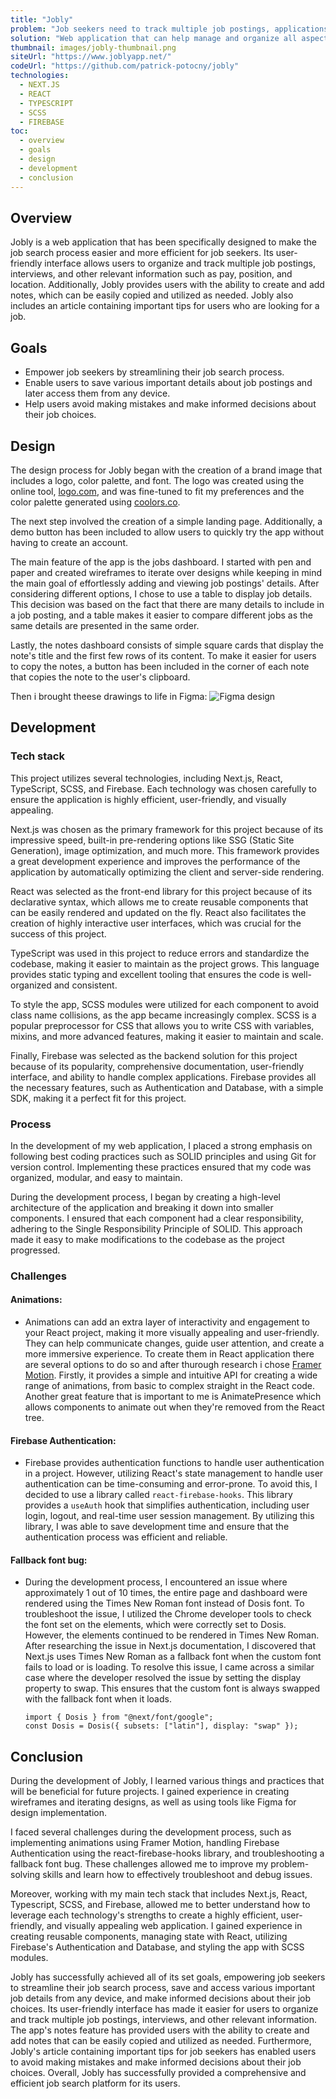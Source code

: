 ```yaml
---
title: "Jobly"
problem: "Job seekers need to track multiple job postings, applications, and interview schedules, as well as research companies and gather important details about each job opportunity."
solution: "Web application that can help manage and organize all aspects of job search, including job postings, interviews, and notes, making life easier for job seekers."
thumbnail: images/jobly-thumbnail.png
siteUrl: "https://www.joblyapp.net/"
codeUrl: "https://github.com/patrick-potocny/jobly"
technologies:
  - NEXT.JS
  - REACT
  - TYPESCRIPT
  - SCSS
  - FIREBASE
toc:
  - overview
  - goals
  - design
  - development
  - conclusion
---
```


## Overview

Jobly is a web application that has been specifically designed to make the job search process easier and more efficient for job seekers. Its user-friendly interface allows users to organize and track multiple job postings, interviews, and other relevant information such as pay, position, and location. Additionally, Jobly provides users with the ability to create and add notes, which can be easily copied and utilized as needed. Jobly also includes an article containing important tips for users who are looking for a job.

## Goals

- Empower job seekers by streamlining their job search process.
- Enable users to save various important details about job postings and later access them from any device.
- Help users avoid making mistakes and make informed decisions about their job choices.

## Design

The design process for Jobly began with the creation of a brand image that includes a logo, color palette, and font. The logo was created using the online tool, [logo.com](https://logo.com/), and was fine-tuned to fit my preferences and the color palette generated using [coolors.co](https://coolors.co/).

The next step involved the creation of a simple landing page. Additionally, a demo button has been included to allow users to quickly try the app without having to create an account.

The main feature of the app is the jobs dashboard. I started with pen and paper and created wireframes to iterate over designs while keeping in mind the main goal of effortlessly adding and viewing job postings' details. After considering different options, I chose to use a table to display job details. This decision was based on the fact that there are many details to include in a job posting, and a table makes it easier to compare different jobs as the same details are presented in the same order.

Lastly, the notes dashboard consists of simple square cards that display the note's title and the first few rows of its content. To make it easier for users to copy the notes, a button has been included in the corner of each note that copies the note to the user's clipboard.

Then i brought theese drawings to life in Figma:
![Figma design](/images/jobly-figma.png)

## Development

### Tech stack

This project utilizes several technologies, including Next.js, React, TypeScript, SCSS, and Firebase. Each technology was chosen carefully to ensure the application is highly efficient, user-friendly, and visually appealing.

Next.js was chosen as the primary framework for this project because of its impressive speed, built-in pre-rendering options like SSG (Static Site Generation), image optimization, and much more. This framework provides a great development experience and improves the performance of the application by automatically optimizing the client and server-side rendering.

React was selected as the front-end library for this project because of its declarative syntax, which allows me to create reusable components that can be easily rendered and updated on the fly. React also facilitates the creation of highly interactive user interfaces, which was crucial for the success of this project.

TypeScript was used in this project to reduce errors and standardize the codebase, making it easier to maintain as the project grows. This language provides static typing and excellent tooling that ensures the code is well-organized and consistent.

To style the app, SCSS modules were utilized for each component to avoid class name collisions, as the app became increasingly complex. SCSS is a popular preprocessor for CSS that allows you to write CSS with variables, mixins, and more advanced features, making it easier to maintain and scale.

Finally, Firebase was selected as the backend solution for this project because of its popularity, comprehensive documentation, user-friendly interface, and ability to handle complex applications. Firebase provides all the necessary features, such as Authentication and Database, with a simple SDK, making it a perfect fit for this project.

### Process

In the development of my web application, I placed a strong emphasis on following best coding practices such as SOLID principles and using Git for version control. Implementing these practices ensured that my code was organized, modular, and easy to maintain.

During the development process, I began by creating a high-level architecture of the application and breaking it down into smaller components. I ensured that each component had a clear responsibility, adhering to the Single Responsibility Principle of SOLID. This approach made it easy to make modifications to the codebase as the project progressed.

### Challenges

#### **Animations:**

- Animations can add an extra layer of interactivity and engagement to your React project, making it more visually appealing and user-friendly. They can help communicate changes, guide user attention, and create a more immersive experience.
  To create them in React application there are several options to do so and after thurough research i chose [Framer Motion](https://www.framer.com/motion/). Firstly, it provides a simple and intuitive API for creating a wide range of animations, from basic to complex straight in the React code. Another great feature that is important to me is AnimatePresence which allows components to animate out when they're removed from the React tree.

#### **Firebase Authentication:**

- Firebase provides authentication functions to handle user authentication in a project. However, utilizing React's state management to handle user authentication can be time-consuming and error-prone. To avoid this, I decided to use a library called `react-firebase-hooks`. This library provides a `useAuth` hook that simplifies authentication, including user login, logout, and real-time user session management. By utilizing this library, I was able to save development time and ensure that the authentication process was efficient and reliable.

#### **Fallback font bug:**

- During the development process, I encountered an issue where approximately 1 out of 10 times, the entire page and dashboard were rendered using the Times New Roman font instead of Dosis font. To troubleshoot the issue, I utilized the Chrome developer tools to check the font set on the elements, which were correctly set to Dosis. However, the elements continued to be rendered in Times New Roman. After researching the issue in Next.js documentation, I discovered that Next.js uses Times New Roman as a fallback font when the custom font fails to load or is loading. To resolve this issue, I came across a similar case where the developer resolved the issue by setting the display property to swap. This ensures that the custom font is always swapped with the fallback font when it loads.

  ```
  import { Dosis } from "@next/font/google";
  const Dosis = Dosis({ subsets: ["latin"], display: "swap" });
  ```

## Conclusion

During the development of Jobly, I learned various things and practices that will be beneficial for future projects. I gained experience in creating wireframes and iterating designs, as well as using tools like Figma for design implementation.

I faced several challenges during the development process, such as implementing animations using Framer Motion, handling Firebase Authentication using the react-firebase-hooks library, and troubleshooting a fallback font bug. These challenges allowed me to improve my problem-solving skills and learn how to effectively troubleshoot and debug issues.

Moreover, working with my main tech stack that includes Next.js, React, Typescript, SCSS, and Firebase, allowed me to better understand how to leverage each technology's strengths to create a highly efficient, user-friendly, and visually appealing web application. I gained experience in creating reusable components, managing state with React, utilizing Firebase's Authentication and Database, and styling the app with SCSS modules.

Jobly has successfully achieved all of its set goals, empowering job seekers to streamline their job search process, save and access various important job details from any device, and make informed decisions about their job choices. Its user-friendly interface has made it easier for users to organize and track multiple job postings, interviews, and other relevant information. The app's notes feature has provided users with the ability to create and add notes that can be easily copied and utilized as needed. Furthermore, Jobly's article containing important tips for job seekers has enabled users to avoid making mistakes and make informed decisions about their job choices. Overall, Jobly has successfully provided a comprehensive and efficient job search platform for its users.
